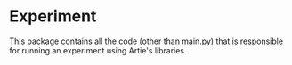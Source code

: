 # Experiment

This package contains all the code (other than main.py) that is responsible for running an experiment using Artie's libraries.
